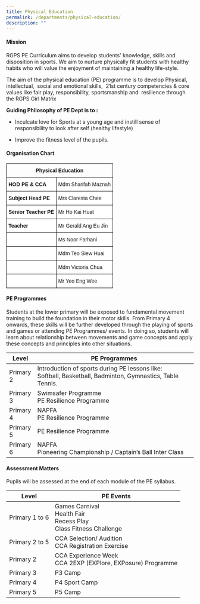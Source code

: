 ```yaml
---
title: Physical Education
permalink: /departments/physical-education/
description: ""
---
```

#### **Mission**
RGPS PE Curriculum aims to develop students' knowledge, skills and disposition in sports. We aim to nurture physically fit students with healthy habits who will value the enjoyment of maintaining a healthy life-style.

The aim of the physical education (PE) programme is to develop Physical, intellectual,  social and emotional skills,  21st century competencies & core values like fair play, responsibility, sportsmanship and  resilience through the RGPS Girl Matrix

**Guiding Philosophy of PE Dept is to :**

*   Inculcate love for Sports at a young age and instill sense of responsibility to look after self (healthy lifestyle)

*   Improve the fitness level of the pupils.

#### **Organisation Chart**

<style type="text/css">
.tg  {border-collapse:collapse;border-spacing:0;}
.tg td{border-color:black;border-style:solid;border-width:1px;font-family:Arial, sans-serif;font-size:14px;
  overflow:hidden;padding:10px 5px;word-break:normal;}
.tg th{border-color:black;border-style:solid;border-width:1px;font-family:Arial, sans-serif;font-size:14px;
  font-weight:normal;overflow:hidden;padding:10px 5px;word-break:normal;}
.tg .tg-baqh{text-align:center;vertical-align:top}
.tg .tg-dgl5{background-color:#FFF;font-weight:bold;text-align:left;vertical-align:top}
.tg .tg-ktyi{background-color:#FFF;text-align:left;vertical-align:top}
</style>
<table class="tg">
<thead>
  <tr>
    <th class="tg-baqh" colspan="2"><span style="font-weight:bold">Physical Education</span></th>
  </tr>
</thead>
<tbody>
  <tr>
    <td class="tg-dgl5">HOD PE &amp; CCA</td>
    <td class="tg-ktyi">Mdm Sharifah Maznah</td>
  </tr>
  <tr>
    <td class="tg-dgl5">Subject Head PE</td>
    <td class="tg-ktyi">Mrs Claresta Chee</td>
  </tr>
  <tr>
    <td class="tg-dgl5">Senior Teacher PE</td>
    <td class="tg-ktyi">Mr Ho Kai Huat</td>
  </tr>
  <tr>
    <td class="tg-dgl5">Teacher<br></td>
    <td class="tg-ktyi">Mr Gerald Ang Eu Jin</td>
  </tr>
  <tr>
    <td class="tg-ktyi"> </td>
    <td class="tg-ktyi">Ms Noor Farhani</td>
  </tr>
  <tr>
    <td class="tg-ktyi"> </td>
    <td class="tg-ktyi">Mdm Teo Siew Huai</td>
  </tr>
  <tr>
    <td class="tg-ktyi"> </td>
    <td class="tg-ktyi">Mdm Victoria Chua</td>
  </tr>
  <tr>
    <td class="tg-ktyi"> </td>
    <td class="tg-ktyi">Mr Yeo Eng Wee</td>
  </tr>
</tbody>
</table>

#### **PE Programmes**

Students at the lower primary will be exposed to fundamental movement training to build the foundation in their motor skills. From Primary 4 onwards, these skills will be further developed through the playing of sports and games or attending PE Programmes/ events. In doing so, students will learn about relationship between movements and game concepts and apply these concepts and principles into other situations.

<table style="width:100%">
<thead>
<tr>
<th style="width:15%">Level</th>
<th>PE Programmes</th>
</tr>
</thead>
<tbody>
<tr>
<td>Primary 2</td>
<td>Introduction of sports during PE lessons like:<br>Softball, Basketball, Badminton, Gymnastics, Table Tennis.</td>
</tr>
<tr>
<td>Primary 3</td>
<td>Swimsafer Programme<br>PE Resilience Programme</td>
</tr>
<tr>
<td>Primary 4</td>
<td>NAPFA<br>PE Resilience Programme</td>
</tr>
<tr>
<td>Primary 5</td>
<td>PE Resilience Programme</td>
</tr>
<tr>
<td>Primary 6</td>
<td>NAPFA<br>Pioneering Championship / Captain’s Ball Inter Class</td>
</tr>
</tbody>
</table>


#### **Assessment Matters**

Pupils will be assessed at the end of each module of the PE syllabus.

<table>
<thead>
<tr>
<th>Level</th>
<th>PE Events</th>
</tr>
</thead>
<tbody>
<tr>
<td>Primary 1 to 6</td>
<td>Games Carnival <br>Health Fair<br>Recess Play<br>Class Fitness Challenge</td>
</tr>
<tr>
<td>Primary 2 to 5</td>
<td>CCA Selection/ Audition<br>CCA Registration Exercise</td>
</tr>
<tr>
<td>Primary 2</td>
<td>CCA Experience Week <br>CCA 2EXP (EXPlore, EXPosure) Programme</td>
</tr>
<tr>
<td>Primary 3</td>
<td>P3 Camp</td>
</tr>
<tr>
<td>Primary 4</td>
<td>P4 Sport Camp</td>
</tr>
<tr>
<td>Primary 5</td>
<td>P5 Camp</td>
</tr>
</tbody>
</table>